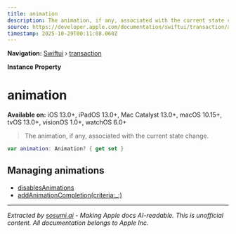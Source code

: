 ```yaml
---
title: animation
description: The animation, if any, associated with the current state change.
source: https://developer.apple.com/documentation/swiftui/transaction/animation
timestamp: 2025-10-29T00:11:08.060Z
---
```


**Navigation:** [Swiftui](/documentation/swiftui) › [transaction](/documentation/swiftui/transaction)

**Instance Property**

# animation

**Available on:** iOS 13.0+, iPadOS 13.0+, Mac Catalyst 13.0+, macOS 10.15+, tvOS 13.0+, visionOS 1.0+, watchOS 6.0+

> The animation, if any, associated with the current state change.

```swift
var animation: Animation? { get set }
```

## Managing animations

- [disablesAnimations](/documentation/swiftui/transaction/disablesanimations)
- [addAnimationCompletion(criteria:_:)](/documentation/swiftui/transaction/addanimationcompletion(criteria:_:))

---

*Extracted by [sosumi.ai](https://sosumi.ai) - Making Apple docs AI-readable.*
*This is unofficial content. All documentation belongs to Apple Inc.*
